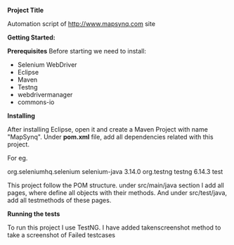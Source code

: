 <b>Project Title</b>

Automation script of http://www.mapsynq.com site 

<b>Getting Started:</b>

<b>Prerequisites</b>
Before starting we need to install:
* Selenium WebDriver
* Eclipse
* Maven
* Testng
* webdrivermanager
* commons-io

<b>Installing</b>

After installing Eclipse, open it and create a Maven Project with name "MapSynq". Under <b>pom.xml</b> file, 
add all dependencies related with this project.

For eg.

<dependency>
    <groupId>org.seleniumhq.selenium</groupId>
    <artifactId>selenium-java</artifactId>
    <version>3.14.0</version>
</dependency>
  <!-- https://mvnrepository.com/artifact/org.testng/testng -->
<dependency>
    <groupId>org.testng</groupId>
    <artifactId>testng</artifactId>
    <version>6.14.3</version>
    <scope>test</scope>
</dependency>

This project follow the POM structure. under src/main/java section I add all pages, where define all objects with their methods.
And under src/test/java, add all testmethods of these pages.

<b>Running the tests</b>

To run this project I use TestNG. I have added takenscreenshot method to take a screenshot of Failed testcases

